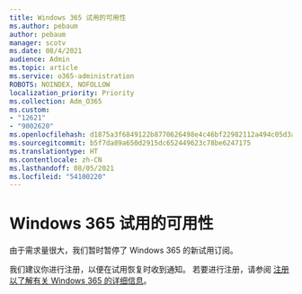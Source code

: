 ```yaml
---
title: Windows 365 试用的可用性
ms.author: pebaum
author: pebaum
manager: scotv
ms.date: 08/4/2021
audience: Admin
ms.topic: article
ms.service: o365-administration
ROBOTS: NOINDEX, NOFOLLOW
localization_priority: Priority
ms.collection: Adm_O365
ms.custom:
- "12621"
- "9002620"
ms.openlocfilehash: d1875a3f6849122b8770626498e4c46bf22982112a494c05d3acf0c313f2fa46
ms.sourcegitcommit: b5f7da89a650d2915dc652449623c78be6247175
ms.translationtype: HT
ms.contentlocale: zh-CN
ms.lasthandoff: 08/05/2021
ms.locfileid: "54100220"
---
```

# <a name="windows-365-trial-availability"></a>Windows 365 试用的可用性

由于需求量很大，我们暂时暂停了 Windows 365 的新试用订阅。

我们建议你进行注册，以便在试用恢复时收到通知。 若要进行注册，请参阅 [注册以了解有关 Windows 365 的详细信息](https://aka.ms/Win365InfoNotification)。